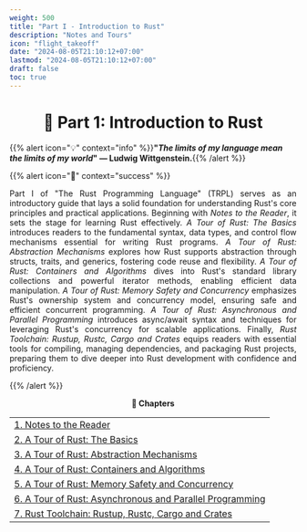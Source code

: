 ```yaml
---
weight: 500
title: "Part I - Introduction to Rust"
description: "Notes and Tours"
icon: "flight_takeoff"
date: "2024-08-05T21:10:12+07:00"
lastmod: "2024-08-05T21:10:12+07:00"
draft: false
toc: true
---
```


<center>

# 📘 Part 1: Introduction to Rust

</center>


{{% alert icon="💡" context="info" %}}<strong>"<em>The limits of my language mean the limits of my world</em>" — Ludwig Wittgenstein.</strong>{{% /alert %}}

{{% alert icon="📘" context="success" %}}

<p style="text-align: justify;">
Part I of "The Rust Programming Language" (TRPL) serves as an introductory guide that lays a solid foundation for understanding Rust's core principles and practical applications. Beginning with <em>Notes to the Reader</em>, it sets the stage for learning Rust effectively. <em>A Tour of Rust: The Basics</em> introduces readers to the fundamental syntax, data types, and control flow mechanisms essential for writing Rust programs. <em>A Tour of Rust: Abstraction Mechanisms</em> explores how Rust supports abstraction through structs, traits, and generics, fostering code reuse and flexibility. <em>A Tour of Rust: Containers and Algorithms</em> dives into Rust's standard library collections and powerful iterator methods, enabling efficient data manipulation. <em>A Tour of Rust: Memory Safety and Concurrency</em> emphasizes Rust's ownership system and concurrency model, ensuring safe and efficient concurrent programming. <em>A Tour of Rust: Asynchronous and Parallel Programming</em> introduces async/await syntax and techniques for leveraging Rust's concurrency for scalable applications. Finally, <em>Rust Toolchain: Rustup, Rustc, Cargo and Crates</em> equips readers with essential tools for compiling, managing dependencies, and packaging Rust projects, preparing them to dive deeper into Rust development with confidence and proficiency.
</p>

{{% /alert %}}

<center>

**🧠 Chapters**

</center>

<div class="container mt-4">
    <div class="row">
        <div class="col-md-12">
            <table class="table table-hover">
                <tbody>
                    <tr>
                        <td><a href="/docs/part-i/chapter-1/" class="text-decoration-none">1. Notes to the Reader</a></td>
                    </tr>
                    <tr>
                        <td><a href="/docs/part-i/chapter-2/" class="text-decoration-none">2. A Tour of Rust: The Basics</a></td>
                    </tr>
                    <tr>
                        <td><a href="/docs/part-i/chapter-3/" class="text-decoration-none">3. A Tour of Rust: Abstraction Mechanisms</a></td>
                    </tr>
                    <tr>
                        <td><a href="/docs/part-i/chapter-4/" class="text-decoration-none">4. A Tour of Rust: Containers and Algorithms</a></td>
                    </tr>
                    <tr>
                        <td><a href="/docs/part-i/chapter-5/" class="text-decoration-none">5. A Tour of Rust: Memory Safety and Concurrency</a></td>
                    </tr>
                    <tr>
                        <td><a href="/docs/part-i/chapter-6/" class="text-decoration-none">6. A Tour of Rust: Asynchronous and Parallel Programming</a></td>
                    </tr>
                    <tr>
                        <td><a href="/docs/part-i/chapter-7/" class="text-decoration-none">7. Rust Toolchain: Rustup, Rustc, Cargo and Crates</a></td>
                    </tr>
                </tbody>
            </table>
        </div>
    </div>
</div>
